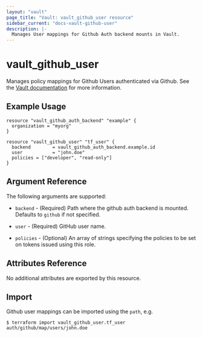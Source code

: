 ```yaml
---
layout: "vault"
page_title: "Vault: vault_github_user resource"
sidebar_current: "docs-vault-github-user"
description: |-
  Manages User mappings for Github Auth backend mounts in Vault.
---
```


# vault\_github\_user

Manages policy mappings for Github Users authenticated via Github. See the [Vault
documentation](https://www.vaultproject.io/docs/auth/github/) for more
information.

## Example Usage

```hcl
resource "vault_github_auth_backend" "example" {
  organization = "myorg"
}

resource "vault_github_user" "tf_user" {
  backend        = vault_github_auth_backend.example.id
  user           = "john.doe"
  policies = ["developer", "read-only"]
}
```

## Argument Reference

The following arguments are supported:

* `backend` - (Required) Path where the github auth backend is mounted. Defaults to `github`
  if not specified.

* `user` - (Required) GitHub user name.

* `policies` - (Optional) An array of strings specifying the policies to be set on tokens issued
   using this role.

## Attributes Reference

No additional attributes are exported by this resource.

## Import

Github user mappings can be imported using the `path`, e.g.

```
$ terraform import vault_github_user.tf_user auth/github/map/users/john.doe
```
